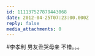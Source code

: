 ```yaml
---
id: 111137527879443068
date: 2012-04-25T07:23:00.000Z
reply: false
media_attachments: 0
---
```


#李孝利 男友丑哭母亲 不错。。。 ​​​​

